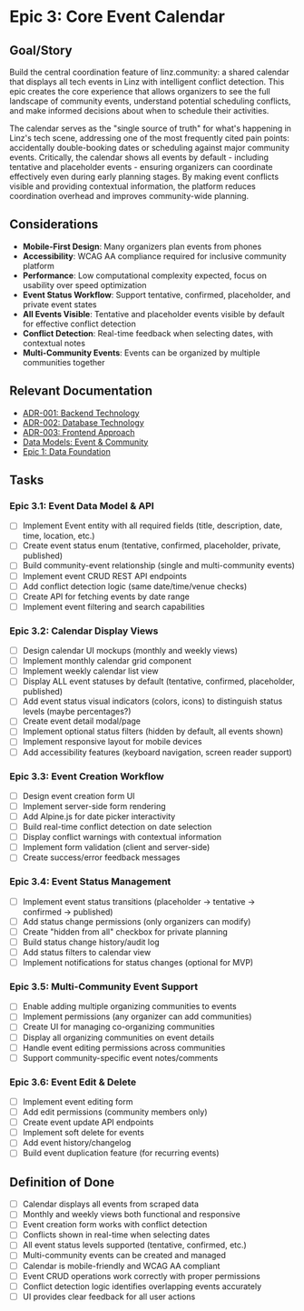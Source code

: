 # Epic 3: Core Event Calendar

## Goal/Story

Build the central coordination feature of linz.community: a shared calendar that displays all tech events in Linz with intelligent conflict detection. This epic creates the core experience that allows organizers to see the full landscape of community events, understand potential scheduling conflicts, and make informed decisions about when to schedule their activities.

The calendar serves as the "single source of truth" for what's happening in Linz's tech scene, addressing one of the most frequently cited pain points: accidentally double-booking dates or scheduling against major community events. Critically, the calendar shows all events by default - including tentative and placeholder events - ensuring organizers can coordinate effectively even during early planning stages. By making event conflicts visible and providing contextual information, the platform reduces coordination overhead and improves community-wide planning.

## Considerations

- **Mobile-First Design**: Many organizers plan events from phones
- **Accessibility**: WCAG AA compliance required for inclusive community platform
- **Performance**: Low computational complexity expected, focus on usability over speed optimization
- **Event Status Workflow**: Support tentative, confirmed, placeholder, and private event states
- **All Events Visible**: Tentative and placeholder events visible by default for effective conflict detection
- **Conflict Detection**: Real-time feedback when selecting dates, with contextual notes
- **Multi-Community Events**: Events can be organized by multiple communities together

## Relevant Documentation

- [ADR-001: Backend Technology](../adr/adr001-backend-technology.md)
- [ADR-002: Database Technology](../adr/adr002-database-technology.md)
- [ADR-003: Frontend Approach](../adr/adr003-frontend-approach.md)
- [Data Models: Event & Community](../guides/data-models.md)
- [Epic 1: Data Foundation](./epic1-data-foundation-scraping.md)

## Tasks

### Epic 3.1: Event Data Model & API
- [ ] Implement Event entity with all required fields (title, description, date, time, location, etc.)
- [ ] Create event status enum (tentative, confirmed, placeholder, private, published)
- [ ] Build community-event relationship (single and multi-community events)
- [ ] Implement event CRUD REST API endpoints
- [ ] Add conflict detection logic (same date/time/venue checks)
- [ ] Create API for fetching events by date range
- [ ] Implement event filtering and search capabilities

### Epic 3.2: Calendar Display Views
- [ ] Design calendar UI mockups (monthly and weekly views)
- [ ] Implement monthly calendar grid component
- [ ] Implement weekly calendar list view
- [ ] Display ALL event statuses by default (tentative, confirmed, placeholder, published)
- [ ] Add event status visual indicators (colors, icons) to distinguish status levels (maybe percentages?)
- [ ] Create event detail modal/page
- [ ] Implement optional status filters (hidden by default, all events shown)
- [ ] Implement responsive layout for mobile devices
- [ ] Add accessibility features (keyboard navigation, screen reader support)

### Epic 3.3: Event Creation Workflow
- [ ] Design event creation form UI
- [ ] Implement server-side form rendering
- [ ] Add Alpine.js for date picker interactivity
- [ ] Build real-time conflict detection on date selection
- [ ] Display conflict warnings with contextual information
- [ ] Implement form validation (client and server-side)
- [ ] Create success/error feedback messages

### Epic 3.4: Event Status Management
- [ ] Implement event status transitions (placeholder → tentative → confirmed → published)
- [ ] Add status change permissions (only organizers can modify)
- [ ] Create "hidden from all" checkbox for private planning
- [ ] Build status change history/audit log
- [ ] Add status filters to calendar view
- [ ] Implement notifications for status changes (optional for MVP)

### Epic 3.5: Multi-Community Event Support
- [ ] Enable adding multiple organizing communities to events
- [ ] Implement permissions (any organizer can add communities)
- [ ] Create UI for managing co-organizing communities
- [ ] Display all organizing communities on event details
- [ ] Handle event editing permissions across communities
- [ ] Support community-specific event notes/comments

### Epic 3.6: Event Edit & Delete
- [ ] Implement event editing form
- [ ] Add edit permissions (community members only)
- [ ] Create event update API endpoints
- [ ] Implement soft delete for events
- [ ] Add event history/changelog
- [ ] Build event duplication feature (for recurring events)

## Definition of Done

- [ ] Calendar displays all events from scraped data
- [ ] Monthly and weekly views both functional and responsive
- [ ] Event creation form works with conflict detection
- [ ] Conflicts shown in real-time when selecting dates
- [ ] All event status levels supported (tentative, confirmed, etc.)
- [ ] Multi-community events can be created and managed
- [ ] Calendar is mobile-friendly and WCAG AA compliant
- [ ] Event CRUD operations work correctly with proper permissions
- [ ] Conflict detection logic identifies overlapping events accurately
- [ ] UI provides clear feedback for all user actions
